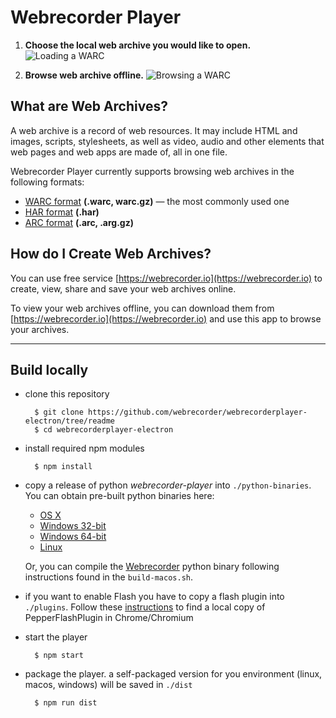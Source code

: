# Webrecorder Player

1. **Choose the local web archive you would like to open.**
![Loading a WARC](https://s3.amazonaws.com/wr-demo-assets/gif_01_Load.gif "Webrecorder Player Loading")  

2. **Browse web archive offline.**
![Browsing a WARC](https://s3.amazonaws.com/wr-demo-assets/gif_02_open.gif "Browsing WARC")


## What are Web Archives?

A web archive is a record of web resources. It may include HTML and images, scripts, stylesheets, as well as video, audio and other elements that web pages and web apps are made of, all in one file.

Webrecorder Player currently supports browsing web archives in the following formats:

- [WARC format](https://en.wikipedia.org/wiki/Web_ARChive) **(.warc, warc.gz)** — the most commonly used one
- [HAR format](https://en.wikipedia.org/wiki/.har) **(.har)**
- [ARC format](http://archive.org/web/researcher/ArcFileFormat.php) **(.arc, .arg.gz)**


## How do I Create Web Archives?
You can use free service [https://webrecorder.io](https://webrecorder.io) to create, view, share and save your web archives online.

To view your web archives offline, you can download them from [https://webrecorder.io](https://webrecorder.io) and use this app to browse your archives.




------

## Build locally

- clone this repository

		$ git clone https://github.com/webrecorder/webrecorderplayer-electron/tree/readme
		$ cd webrecorderplayer-electron

- install required npm modules

		$ npm install

- copy a release of python *webrecorder-player* into `./python-binaries`. You can obtain pre-built python binaries here:
  - [OS X](https://s3.amazonaws.com/webrecorder-builds/webrecorder-player/develop/webrecorder-player-osx)
  - [Windows 32-bit](https://s3.amazonaws.com/webrecorder-builds/webrecorder-player/develop/webrecorder-player-win-x32.exe)
  - [Windows 64-bit](https://s3.amazonaws.com/webrecorder-builds/webrecorder-player/develop/webrecorder-player-win-x64.exe)
  - [Linux](https://s3.amazonaws.com/webrecorder-builds/webrecorder-player/develop/webrecorder-player-linux)
  
  Or, you can compile the [Webrecorder](https://github.com/webrecorder/webrecorder) python binary following instructions found in the `build-macos.sh`.

- if you want to enable Flash you have to copy a flash plugin into `./plugins`. Follow these [instructions](plugins/README.md) to find a local copy of PepperFlashPlugin in Chrome/Chromium

- start the player

    	$ npm start

- package the player. a self-packaged version for you environment (linux, macos, windows) will be saved in `./dist`

		$ npm run dist
